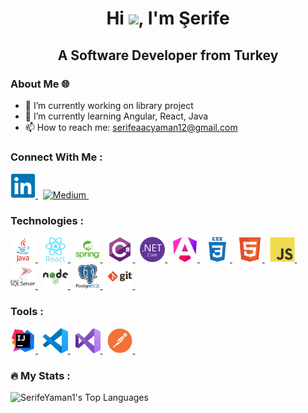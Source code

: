 <div align="center">
  <h1>Hi <img src="https://media.giphy.com/media/hvRJCLFzcasrR4ia7z/giphy.gif" width="30px"/>, I'm Şerife</h1>
  <h2>A Software Developer from Turkey</h2>
</div>

### About Me 🌐

- 🔭 I’m currently working on library project
- 🌱 I’m currently learning Angular, React, Java
- 📫 How to reach me: serifeaacyaman12@gmail.com

### Connect With Me :

<div>
  <a href="https://www.linkedin.com/in/%C5%9Ferife-y-63a003228/" target="_blank" rel=”noopener”>
    <img src="https://github.com/devicons/devicon/blob/master/icons/linkedin/linkedin-original.svg" title="Linkedin" alt="Linkedin" width="40" height="40"/>
  </a>&nbsp;

  <a href="https://medium.com/@serifeaacyaman12" target="_blank">
    <img src="https://avatars.githubusercontent.com/u/923954?s=200&v=4" alt="Medium" width="40" height="40"/>
  </a>&nbsp;
</div>

### Technologies :

<div>
  <a href="https://www.java.com/" target="_blank">
    <img src="https://github.com/devicons/devicon/blob/master/icons/java/java-original-wordmark.svg" title="Java" alt="Java" width="40" height="40"/>
  </a>&nbsp;
  <a href="https://reactjs.org/" target="_blank">
    <img src="https://github.com/devicons/devicon/blob/master/icons/react/react-original-wordmark.svg" title="React.js" alt="React.js" width="40" height="40"/>
  </a>&nbsp;
  <a href="https://spring.io/" target="_blank">
    <img src="https://github.com/devicons/devicon/blob/master/icons/spring/spring-original-wordmark.svg" title="Spring" alt="Spring" width="40" height="40"/>
  </a>&nbsp;
  <a href="https://docs.microsoft.com/en-us/dotnet/csharp/" target="_blank">
    <img src="https://github.com/devicons/devicon/blob/master/icons/csharp/csharp-original.svg" title="C#" alt="C#" width="40" height="40"/>
  </a>&nbsp;
  <a href="https://dotnet.microsoft.com/" target="_blank">
    <img src="https://github.com/devicons/devicon/blob/master/icons/dotnetcore/dotnetcore-original.svg" title=".NET Core" alt=".NET Core" width="40" height="40"/>
  </a>&nbsp;
  <a href="https://angular.io/" target="_blank">
    <img src="https://github.com/devicons/devicon/blob/master/icons/angular/angular-original.svg" title="Angular.js" alt="Angular.js" width="40" height="40"/>
  </a>&nbsp;
  <a href="https://developer.mozilla.org/en-US/docs/Web/CSS" target="_blank">
    <img src="https://github.com/devicons/devicon/blob/master/icons/css3/css3-plain-wordmark.svg"  title="CSS3" alt="CSS" width="40" height="40"/>
  </a>&nbsp;
  <a href="https://developer.mozilla.org/en-US/docs/Web/Guide/HTML/HTML5" target="_blank">
    <img src="https://github.com/devicons/devicon/blob/master/icons/html5/html5-original.svg" title="HTML5" alt="HTML" width="40" height="40"/>
  </a>&nbsp;
  <a href="https://developer.mozilla.org/en-US/docs/Web/JavaScript" target="_blank">
    <img src="https://github.com/devicons/devicon/blob/master/icons/javascript/javascript-original.svg" title="JavaScript" alt="JavaScript" width="40" height="40"/>
  </a>&nbsp;
  <a href="https://www.microsoft.com/en-us/sql-server" target="_blank">
    <img src="https://github.com/devicons/devicon/blob/master/icons/microsoftsqlserver/microsoftsqlserver-original-wordmark.svg" title="Microsoft Sql Server" alt="Microsoft Sql Server" width="40" height="40"/>
  </a>&nbsp;
  <a href="https://nodejs.org/en/" target="_blank">
    <img src="https://github.com/devicons/devicon/blob/master/icons/nodejs/nodejs-original-wordmark.svg" title="NodeJS" alt="NodeJS" width="40" height="40"/>
  </a>&nbsp;
  <a href="https://www.postgresql.org/" target="_blank">
    <img src="https://github.com/devicons/devicon/blob/master/icons/postgresql/postgresql-original-wordmark.svg" title="PostgreSql" alt="PostgreSql" width="40" height="40"/>
  </a>&nbsp;
  <a href="https://git-scm.com/" target="_blank">
    <img src="https://github.com/devicons/devicon/blob/master/icons/git/git-original-wordmark.svg" title="Git" alt="Git" width="40" height="40"/>
  </a>&nbsp;
</div>

### Tools :

<div>
  <a href="https://www.jetbrains.com/idea/" target="_blank">
    <img src="https://github.com/devicons/devicon/blob/master/icons/intellij/intellij-original.svg" title="IntelliJ" alt="IntelliJ" width="40" height="40"/>
  </a>&nbsp;
  <a href="https://code.visualstudio.com/" target="_blank">
    <img src="https://github.com/devicons/devicon/blob/master/icons/vscode/vscode-original.svg" title="Visual Studio Code" alt="VisualStudioCode" width="40" height="40"/>
  </a>&nbsp;
  <a href="https://visualstudio.microsoft.com/" target="_blank">
    <img src="https://github.com/devicons/devicon/blob/master/icons/visualstudio/visualstudio-original.svg" title="Visual Studio" alt="VisualStudio" width="40" height="40"/>
  </a>&nbsp;
  <a href="https://www.postman.com/" target="_blank">
    <img src="https://github.com/devicons/devicon/blob/master/icons/postman/postman-original.svg" title="Postman" alt="Postman" width="40" height="40"/>
  </a>&nbsp;
</div>

### :fire: My Stats :
<img src="https://github-readme-stats.vercel.app/api/top-langs/?username=SerifeYaman1&theme=tokyonight&show_icons=true&hide_border=true&layout=compact" alt="SerifeYaman1's Top Languages" width="470" height="%100">
